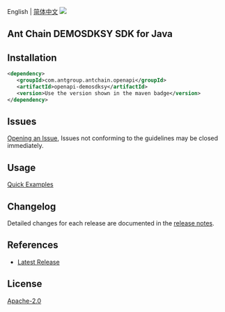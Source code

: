 English | [简体中文](README-CN.md)
![](https://aliyunsdk-pages.alicdn.com/icons/AlibabaCloud.svg)

## Ant Chain DEMOSDKSY SDK for Java

## Installation

```xml
<dependency>
   <groupId>com.antgroup.antchain.openapi</groupId>
   <artifactId>openapi-demosdksy</artifactId>
   <version>Use the version shown in the maven badge</version>
</dependency>
```

## Issues
[Opening an Issue](https://github.com/alipay/antchain-openapi-prod-sdk/issues/new), Issues not conforming to the guidelines may be closed immediately.

## Usage
[Quick Examples](https://github.com/alipay/antchain-openapi-prod-sdk/blob/master/docs/0-Examples-EN.md#quick-examples)

## Changelog
Detailed changes for each release are documented in the [release notes](./ChangeLog.txt).

## References
* [Latest Release](https://github.com/alipay/antchain-openapi-prod-sdk/)

## License
[Apache-2.0](http://www.apache.org/licenses/LICENSE-2.0)
